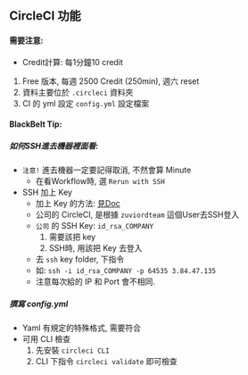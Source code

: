 CircleCI 功能
---

#### 需要注意: 

* Credit計算: 每1分鐘10 credit

1. Free 版本, 每週 2500 Credit (250min), 週六 reset
2. 資料主要位於 `.circleci` 資料夾
3. CI 的 yml 設定 `config.yml` 設定檔案

#### BlackBelt Tip:

##### 如何SSH進去機器裡面看:

* `注意!` 進去機器一定要記得取消, 不然會算 Minute
    * 在看Workflow時, 選 `Rerun with SSH`
* SSH 加上 Key
    * 加上 Key 的方法: [見Doc](https://circleci.com/docs/2.0/ssh-access-jobs/)
    * 公司的 CircleCI, 是根據 `zuviordteam` 這個User去SSH登入
    * `公司` 的 SSH Key: `id_rsa_COMPANY`
        1. 需要該把 key
        2. SSH時, 用該把 Key 去登入
    * 去 `ssh` key folder, 下指令 
    * 如: `ssh -i id_rsa_COMPANY -p 64535 3.84.47.135`
    * 注意每次給的 IP 和 Port 會不相同.

##### 撰寫 config.yml

* Yaml 有規定的特殊格式, 需要符合
* 可用 CLI 檢查
    1. 先安裝 `circleci CLI`
    2. CLI 下指令 `circleci validate` 即可檢查